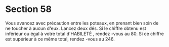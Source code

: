 # Section 58

Vous avancez avec précaution entre les poteaux, en prenant bien soin de ne  toucher à
aucun d'eux. Lancez deux dés. Si le chiffre obtenu est inférieur ou égal à votre total
d'HABILETÉ , rendez -vous au 80. Si ce chiffre est supérieur à ce même total, rendez -vous au
246.
